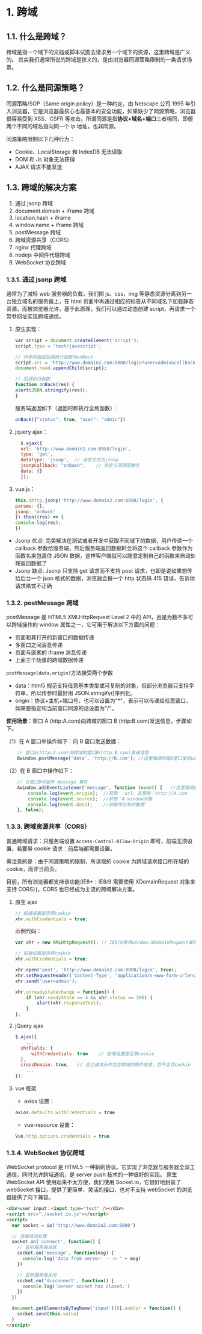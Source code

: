 # 1. 跨域

## 1.1. 什么是跨域？

跨域是指一个域下的文档或脚本试图去请求另一个域下的资源，这里跨域是广义的。
其实我们通常所说的跨域是狭义的，是由浏览器同源策略限制的一类请求场景。

## 1.2. 什么是同源策略？

同源策略/SOP（Same origin policy）是一种约定，由 Netscape 公司 1995 年引入浏览器，它是浏览器最核心也最基本的安全功能，如果缺少了同源策略，浏览器很容易受到 XSS、CSFR 等攻击。所谓同源是指**协议+域名+端口**三者相同，即便两个不同的域名指向同一个 ip 地址，也非同源。

同源策略限制以下几种行为：

- Cookie、LocalStorage 和 IndexDB 无法读取
- DOM 和 Js 对象无法获得
- AJAX 请求不能发送

## 1.3. 跨域的解决方案

1. 通过 jsonp 跨域
2. document.domain + iframe 跨域
3. location.hash + iframe
4. window.name + iframe 跨域
5. postMessage 跨域
6. 跨域资源共享（CORS）
7. nginx 代理跨域
8. nodejs 中间件代理跨域
9. WebSocket 协议跨域

### 1.3.1. 通过 jsonp 跨域

通常为了减轻 web 服务器的负载，我们把 js、css，img 等静态资源分离到另一台独立域名的服务器上，在 html 页面中再通过相应的标签从不同域名下加载静态资源，而被浏览器允许，基于此原理，我们可以通过动态创建 script，再请求一个带参网址实现跨域通信。

1. 原生实现：

   ```JavaScript
   var script = document.createElement('script');
   script.type = 'text/javascript';

   // 传参并指定回调执行函数为onBack
   script.src = 'http://www.domain2.com:8080/login?user=admin&callback=onBack';
   document.head.appendChild(script);

   // 回调执行函数
   function onBack(res) {
   alert(JSON.stringify(res));
   }
   ```

   服务端返回如下（返回时即执行全局函数）：

   ```JavaScript
   onBack({"status": true, "user": "admin"})
   ```

2. jquery ajax：

   ```JavaScript
     $.ajax({
     url: 'http://www.domain2.com:8080/login',
     type: 'get',
     dataType: 'jsonp',  // 请求方式为jsonp
     jsonpCallback: "onBack",    // 自定义回调函数名
     data: {}
     });
   ```

3. vue.js：

   ```JavaScript
   this.$http.jsonp('http://www.domain2.com:8080/login', {
   params: {},
   jsonp: 'onBack'
   }).then((res) => {
   console.log(res);
   })
   ```

- Jsonp 优点:
  完美解决在测试或者开发中获取不同域下的数据，用户传递一个 callback 参数给服务端，然后服务端返回数据时会将这个 callback 参数作为函数名来包裹住 JSON 数据，这样客户端就可以随意定制自己的函数来自动处理返回数据了
- Jsonp 缺点:
  Jsonp 只支持 get 请求而不支持 post 请求，也即是说如果想传给后台一个 json 格式的数据，浏览器会报一个 http 状态码 415 错误，告诉你请求格式不正确

### 1.3.2. postMessage 跨域

postMessage 是 HTML5 XMLHttpRequest Level 2 中的 API，且是为数不多可以跨域操作的 window 属性之一，它可用于解决以下方面的问题：

- 页面和其打开的新窗口的数据传递
- 多窗口之间消息传递
- 页面与嵌套的 iframe 消息传递
- 上面三个场景的跨域数据传递

`postMessage(data,origin)`方法接受两个参数

- data：html5 规范支持任意基本类型或可复制的对象，但部分浏览器只支持字符串，所以传参时最好用 JSON.stringify()序列化。
- origin：协议+主机+端口号，也可以设置为"\*"，表示可以传递给任意窗口，如果要指定和当前窗口同源的话设置为"/"。

**使用场景**：窗口 A (http:A.com)向跨域的窗口 B (http:B.com)发送信息。步骤如下。

（1）在 A 窗口中操作如下：向 B 窗口发送数据：

```JavaScript
    // 窗口A(http:A.com)向跨域的窗口B(http:B.com)发送信息
    Bwindow.postMessage('data', 'http://B.com'); //这里强调的是B窗口里的window对象
```

（2）在 B 窗口中操作如下：

```JavaScript
    // 在窗口B中监听 message 事件
    Awindow.addEventListener('message', function (event) {   //这里强调的是A窗口里的window对象
        console.log(event.origin);  //获取 ：url。这里指：http://A.com
        console.log(event.source);  //获取：A window对象
        console.log(event.data);    //获取传过来的数据
    }, false);
```

### 1.3.3. 跨域资源共享（CORS）

普通跨域请求：只服务端设置 `Access-Control-Allow-Origin` 即可，前端无须设置，若要带 cookie 请求：前后端都需要设置。

需注意的是：由于同源策略的限制，所读取的 cookie 为跨域请求接口所在域的 cookie，而非当前页。

目前，所有浏览器都支持该功能(IE8+：IE8/9 需要使用 XDomainRequest 对象来支持 CORS）)，CORS 也已经成为主流的跨域解决方案。

1. 原生 ajax

   ```JavaScript
   // 前端设置是否带cookie
   xhr.withCredentials = true;
   ```

   示例代码：

   ```JavaScript
   var xhr = new XMLHttpRequest(); // IE8/9需用window.XDomainRequest兼容

   // 前端设置是否带cookie
   xhr.withCredentials = true;

   xhr.open('post', 'http://www.domain2.com:8080/login', true);
   xhr.setRequestHeader('Content-Type', 'application/x-www-form-urlencoded');
   xhr.send('user=admin');

   xhr.onreadystatechange = function() {
       if (xhr.readyState == 4 && xhr.status == 200) {
           alert(xhr.responseText);
       }
   };
   ```

2. jQuery ajax

   ```JavaScript
   $.ajax({
       ...
     xhrFields: {
         withCredentials: true    // 前端设置是否带cookie
     },
     crossDomain: true,   // 会让请求头中包含跨域的额外信息，但不会含cookie
       ...
   });
   ```

3. vue 框架

   - axios 设置：

   ```JavaScript
   axios.defaults.withCredentials = true
   ```

   - vue-resource 设置：

   ```JavaScript
   Vue.http.options.credentials = true
   ```

### 1.3.4. WebSocket 协议跨域

WebSocket protocol 是 HTML5 一种新的协议。它实现了浏览器与服务器全双工通信，同时允许跨域通讯，是 server push 技术的一种很好的实现。
原生 WebSocket API 使用起来不太方便，我们使用 Socket.io，它很好地封装了 webSocket 接口，提供了更简单、灵活的接口，也对不支持 webSocket 的浏览器提供了向下兼容。

```html
<div>user input：<input type="text" /></div>
<script src="./socket.io.js"></script>
<script>
  var socket = io('http://www.domain2.com:8080')

  // 连接成功处理
  socket.on('connect', function() {
    // 监听服务端消息
    socket.on('message', function(msg) {
      console.log('data from server: ---> ' + msg)
    })

    // 监听服务端关闭
    socket.on('disconnect', function() {
      console.log('Server socket has closed.')
    })
  })

  document.getElementsByTagName('input')[0].onblur = function() {
    socket.send(this.value)
  }
</script>
```
